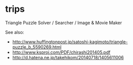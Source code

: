 trips
=====

Triangle Puzzle Solver / Searcher / Image & Movie Maker

See also:

+ <http://www.huffingtonpost.jp/satoshi-kagimoto/triangle-puzzle_b_5590269.html>
+ <http://www.ksproj.com/PDF/chirashi201405.pdf>
+ <http://d.hatena.ne.jp/takehikom/20140718/1405611006>
